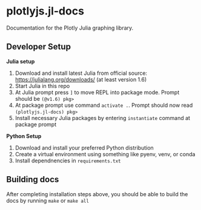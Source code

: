 # plotlyjs.jl-docs

Documentation for the Plotly Julia graphing library.

## Developer Setup


**Julia setup**

1. Download and install latest Julia from official source: https://julialang.org/downloads/ (at least version 1.6)
2. Start Julia in this repo
3. At Julia prompt press `]` to move REPL into package mode. Prompt should be `(@v1.6) pkg>`
4. At package prompt use command `activate .`. Prompt should now read `(plotlyjs.jl-docs) pkg>`
5. Install necessary Julia packages by entering `instantiate` command at package prompt

**Python Setup**

1. Download and install your preferred Python distribution
2. Create a virtual environment using something like pyenv, venv, or conda
3. Install dependnencies in `requirements.txt`


## Building docs

After completing installation steps above, you should be able to build the docs by running `make` or `make all`
